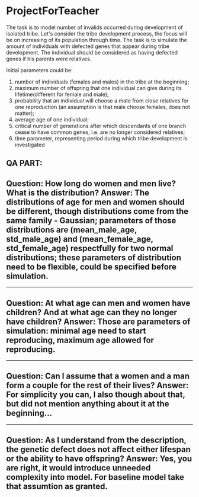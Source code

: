 # ProjectForTeacher

The task is to model number of invalids occurred during development of isolated tribe.
Let's consider the tribe development process, the focus will be on increasing of its population through time. 
The task is to simulate the amount of individuals with defected genes that appear during tribe development. 
The individual should be considered as having defected genes if his parents were relatives. 

Initial parameters could be:
1) number of individuals (females and males) in the tribe at the beginning;
2) maximum number of offspring that one individual can give during its lifetime(different for female and male);
3) probability that an individual will choose a mate from close relatives for one reproduction (an assumption is that male choose females, does not matter);
4) average age of one individual;
5) critical number of generations after which descendants of one branch cease to have common genes, i.e. are no longer considered relatives;
6) time parameter, representing period during which tribe development is investigated

QA PART:
----------------------------------------------------------------------------------------------------------------------------------------------------
Question: 
How long do women and men live? What is the distribution?
Answer: 
The distributions of age for men and women should be different, though distributions come from the same family - Gaussian;
parameters of those distributions are (mean_male_age, std_male_age) and (mean_female_age, std_female_age) respectfully for two normal distributions;
these parameters of distribution need to be flexible, could be specified before simulation. 
----------------------------------------------------------------------------------------------------------------------------------------------------

----------------------------------------------------------------------------------------------------------------------------------------------------
Question:
At what age can men and women have children?  And at what age can they no longer have children?
Answer: 
Those are parameters of simulation: minimal age need to start reproducing, maximum age allowed for reproducing.
----------------------------------------------------------------------------------------------------------------------------------------------------

----------------------------------------------------------------------------------------------------------------------------------------------------
Question:
Can I assume that a women and a man form a couple for the rest of their lives?
Answer: 
For simplicity you can, I also though about that, but did not mention anything about it at the beginning...
----------------------------------------------------------------------------------------------------------------------------------------------------

----------------------------------------------------------------------------------------------------------------------------------------------------
Question:
As I understand from the description, the genetic defect does not affect either lifespan or the ability to have offspring?
Answer: 
Yes, you are right, it would introduce unneeded complexity into model.
For baseline model take that assumtion as granted.
----------------------------------------------------------------------------------------------------------------------------------------------------
